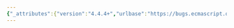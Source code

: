 ```yaml
---
{"_attributes":{"version":"4.4.4+","urlbase":"https://bugs.ecmascript.org/","maintainer":"dherman@mozilla.com"},"bug":{"bug_id":3244,"creation_ts":"2014-09-19 09:26:00 -0700","short_desc":"13.6.4.9  ForIn/OfBodyEvaluation: Skip IteratorClose in for-in statement loop?","delta_ts":"2014-09-21 14:44:26 -0700","product":"Draft for 6th Edition","component":"technical issue","version":"Rev 27: August 24, 2014 Draft","rep_platform":"All","op_sys":"All","bug_status":"RESOLVED","resolution":"INVALID","priority":"Normal","bug_severity":"normal","everconfirmed":true,"reporter":{"uid":"andrebargull","name":"André Bargull"},"assigned_to":{"uid":"allen","name":"Allen Wirfs-Brock"},"long_desc":[{"commentid":10211,"comment_count":0,"who":{"uid":"andrebargull","name":"André Bargull"},"bug_when":"2014-09-19 09:26:59 -0700","thetext":"13.6.4.9 Runtime Semantics: ForIn/OfBodyEvaluation\n\nfor-in loop iteration currently also calls IteratorClose, is this intentional?"},{"commentid":10232,"comment_count":1,"who":{"uid":"allen","name":"Allen Wirfs-Brock"},"bug_when":"2014-09-21 12:17:37 -0700","thetext":"Yes.  Is there any reason it shouldn't?  The [[Enumerate]] internal method returns an iterator that could have a 'close' method."},{"commentid":10235,"comment_count":2,"who":{"uid":"andrebargull","name":"André Bargull"},"bug_when":"2014-09-21 13:37:50 -0700","thetext":"I didn't see any mentions of for-in loops in discussions about the 'return' method proposal on es-discuss or in the tc39-notes, so I figured it makes sense to ask about this. But maybe I've just overlooked something.\n\nResolving as 'Invalid'."},{"commentid":10237,"comment_count":3,"who":{"uid":"allen","name":"Allen Wirfs-Brock"},"bug_when":"2014-09-21 14:44:26 -0700","thetext":"It's really more about the fact that an iterator is used, rather than the syntax of the loop.\n\nThe basic idea, is that if an iterator-based loop exits before exhausting  the iterator it should invoke 'return' (if it exists) on the iterator to allow the iterator to do any cleanup it needs."}]}}
---
```


